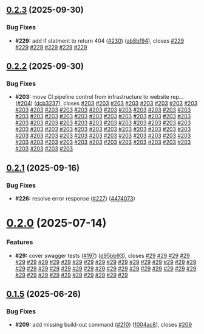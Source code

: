 ## [0.2.3](https://github.com/VilnaCRM-Org/website/compare/v0.2.2...v0.2.3) (2025-09-30)

### Bug Fixes

- **#229:** add if statment to return 404 ([#230](https://github.com/VilnaCRM-Org/website/issues/230)) ([ab8bf94](https://github.com/VilnaCRM-Org/website/commit/ab8bf94a91eeddb288ada3bafdbcf651269cf684)), closes [#229](https://github.com/VilnaCRM-Org/website/issues/229) [#229](https://github.com/VilnaCRM-Org/website/issues/229) [#229](https://github.com/VilnaCRM-Org/website/issues/229) [#229](https://github.com/VilnaCRM-Org/website/issues/229) [#229](https://github.com/VilnaCRM-Org/website/issues/229) [#229](https://github.com/VilnaCRM-Org/website/issues/229)

## [0.2.2](https://github.com/VilnaCRM-Org/website/compare/v0.2.1...v0.2.2) (2025-09-30)

### Bug Fixes

- **#203:** move CI pipeline control from infrastructure to website rep… ([#204](https://github.com/VilnaCRM-Org/website/issues/204)) ([dcb3237](https://github.com/VilnaCRM-Org/website/commit/dcb3237738e8a140fc20f6e2280779142f012a0b)), closes [#203](https://github.com/VilnaCRM-Org/website/issues/203) [#203](https://github.com/VilnaCRM-Org/website/issues/203) [#203](https://github.com/VilnaCRM-Org/website/issues/203) [#203](https://github.com/VilnaCRM-Org/website/issues/203) [#203](https://github.com/VilnaCRM-Org/website/issues/203) [#203](https://github.com/VilnaCRM-Org/website/issues/203) [#203](https://github.com/VilnaCRM-Org/website/issues/203) [#203](https://github.com/VilnaCRM-Org/website/issues/203) [#203](https://github.com/VilnaCRM-Org/website/issues/203) [#203](https://github.com/VilnaCRM-Org/website/issues/203) [#203](https://github.com/VilnaCRM-Org/website/issues/203) [#203](https://github.com/VilnaCRM-Org/website/issues/203) [#203](https://github.com/VilnaCRM-Org/website/issues/203) [#203](https://github.com/VilnaCRM-Org/website/issues/203) [#203](https://github.com/VilnaCRM-Org/website/issues/203) [#203](https://github.com/VilnaCRM-Org/website/issues/203) [#203](https://github.com/VilnaCRM-Org/website/issues/203) [#203](https://github.com/VilnaCRM-Org/website/issues/203) [#203](https://github.com/VilnaCRM-Org/website/issues/203) [#203](https://github.com/VilnaCRM-Org/website/issues/203) [#203](https://github.com/VilnaCRM-Org/website/issues/203) [#203](https://github.com/VilnaCRM-Org/website/issues/203) [#203](https://github.com/VilnaCRM-Org/website/issues/203) [#203](https://github.com/VilnaCRM-Org/website/issues/203) [#203](https://github.com/VilnaCRM-Org/website/issues/203) [#203](https://github.com/VilnaCRM-Org/website/issues/203) [#203](https://github.com/VilnaCRM-Org/website/issues/203) [#203](https://github.com/VilnaCRM-Org/website/issues/203) [#203](https://github.com/VilnaCRM-Org/website/issues/203) [#203](https://github.com/VilnaCRM-Org/website/issues/203) [#203](https://github.com/VilnaCRM-Org/website/issues/203) [#203](https://github.com/VilnaCRM-Org/website/issues/203) [#203](https://github.com/VilnaCRM-Org/website/issues/203) [#203](https://github.com/VilnaCRM-Org/website/issues/203) [#203](https://github.com/VilnaCRM-Org/website/issues/203) [#203](https://github.com/VilnaCRM-Org/website/issues/203) [#203](https://github.com/VilnaCRM-Org/website/issues/203) [#203](https://github.com/VilnaCRM-Org/website/issues/203) [#203](https://github.com/VilnaCRM-Org/website/issues/203) [#203](https://github.com/VilnaCRM-Org/website/issues/203) [#203](https://github.com/VilnaCRM-Org/website/issues/203) [#203](https://github.com/VilnaCRM-Org/website/issues/203) [#203](https://github.com/VilnaCRM-Org/website/issues/203) [#203](https://github.com/VilnaCRM-Org/website/issues/203) [#203](https://github.com/VilnaCRM-Org/website/issues/203) [#203](https://github.com/VilnaCRM-Org/website/issues/203) [#203](https://github.com/VilnaCRM-Org/website/issues/203) [#203](https://github.com/VilnaCRM-Org/website/issues/203) [#203](https://github.com/VilnaCRM-Org/website/issues/203) [#203](https://github.com/VilnaCRM-Org/website/issues/203) [#203](https://github.com/VilnaCRM-Org/website/issues/203) [#203](https://github.com/VilnaCRM-Org/website/issues/203) [#203](https://github.com/VilnaCRM-Org/website/issues/203) [#203](https://github.com/VilnaCRM-Org/website/issues/203) [#203](https://github.com/VilnaCRM-Org/website/issues/203) [#203](https://github.com/VilnaCRM-Org/website/issues/203) [#203](https://github.com/VilnaCRM-Org/website/issues/203) [#203](https://github.com/VilnaCRM-Org/website/issues/203) [#203](https://github.com/VilnaCRM-Org/website/issues/203) [#203](https://github.com/VilnaCRM-Org/website/issues/203) [#203](https://github.com/VilnaCRM-Org/website/issues/203) [#203](https://github.com/VilnaCRM-Org/website/issues/203) [#203](https://github.com/VilnaCRM-Org/website/issues/203) [#203](https://github.com/VilnaCRM-Org/website/issues/203) [#203](https://github.com/VilnaCRM-Org/website/issues/203) [#203](https://github.com/VilnaCRM-Org/website/issues/203) [#203](https://github.com/VilnaCRM-Org/website/issues/203) [#203](https://github.com/VilnaCRM-Org/website/issues/203) [#203](https://github.com/VilnaCRM-Org/website/issues/203) [#203](https://github.com/VilnaCRM-Org/website/issues/203) [#203](https://github.com/VilnaCRM-Org/website/issues/203) [#203](https://github.com/VilnaCRM-Org/website/issues/203) [#203](https://github.com/VilnaCRM-Org/website/issues/203) [#203](https://github.com/VilnaCRM-Org/website/issues/203) [#203](https://github.com/VilnaCRM-Org/website/issues/203) [#203](https://github.com/VilnaCRM-Org/website/issues/203) [#203](https://github.com/VilnaCRM-Org/website/issues/203) [#203](https://github.com/VilnaCRM-Org/website/issues/203) [#203](https://github.com/VilnaCRM-Org/website/issues/203) [#203](https://github.com/VilnaCRM-Org/website/issues/203) [#203](https://github.com/VilnaCRM-Org/website/issues/203) [#203](https://github.com/VilnaCRM-Org/website/issues/203) [#203](https://github.com/VilnaCRM-Org/website/issues/203) [#203](https://github.com/VilnaCRM-Org/website/issues/203)

## [0.2.1](https://github.com/VilnaCRM-Org/website/compare/v0.2.0...v0.2.1) (2025-09-16)

### Bug Fixes

- **#226:** resolve error response ([#227](https://github.com/VilnaCRM-Org/website/issues/227)) ([4474073](https://github.com/VilnaCRM-Org/website/commit/44740739491b0f638ffeda22f770ad570d5d8d9d))

# [0.2.0](https://github.com/VilnaCRM-Org/website/compare/v0.1.5...v0.2.0) (2025-07-14)

### Features

- **#29:** cover swagger tests ([#197](https://github.com/VilnaCRM-Org/website/issues/197)) ([d95bb93](https://github.com/VilnaCRM-Org/website/commit/d95bb93a2f253b6feaf109aadca5697152c58c48)), closes [#29](https://github.com/VilnaCRM-Org/website/issues/29) [#29](https://github.com/VilnaCRM-Org/website/issues/29) [#29](https://github.com/VilnaCRM-Org/website/issues/29) [#29](https://github.com/VilnaCRM-Org/website/issues/29) [#29](https://github.com/VilnaCRM-Org/website/issues/29) [#29](https://github.com/VilnaCRM-Org/website/issues/29) [#29](https://github.com/VilnaCRM-Org/website/issues/29) [#29](https://github.com/VilnaCRM-Org/website/issues/29) [#29](https://github.com/VilnaCRM-Org/website/issues/29) [#29](https://github.com/VilnaCRM-Org/website/issues/29) [#29](https://github.com/VilnaCRM-Org/website/issues/29) [#29](https://github.com/VilnaCRM-Org/website/issues/29) [#29](https://github.com/VilnaCRM-Org/website/issues/29) [#29](https://github.com/VilnaCRM-Org/website/issues/29) [#29](https://github.com/VilnaCRM-Org/website/issues/29) [#29](https://github.com/VilnaCRM-Org/website/issues/29) [#29](https://github.com/VilnaCRM-Org/website/issues/29) [#29](https://github.com/VilnaCRM-Org/website/issues/29) [#29](https://github.com/VilnaCRM-Org/website/issues/29) [#29](https://github.com/VilnaCRM-Org/website/issues/29) [#29](https://github.com/VilnaCRM-Org/website/issues/29) [#29](https://github.com/VilnaCRM-Org/website/issues/29) [#29](https://github.com/VilnaCRM-Org/website/issues/29) [#29](https://github.com/VilnaCRM-Org/website/issues/29) [#29](https://github.com/VilnaCRM-Org/website/issues/29) [#29](https://github.com/VilnaCRM-Org/website/issues/29) [#29](https://github.com/VilnaCRM-Org/website/issues/29) [#29](https://github.com/VilnaCRM-Org/website/issues/29) [#29](https://github.com/VilnaCRM-Org/website/issues/29) [#29](https://github.com/VilnaCRM-Org/website/issues/29) [#29](https://github.com/VilnaCRM-Org/website/issues/29) [#29](https://github.com/VilnaCRM-Org/website/issues/29) [#29](https://github.com/VilnaCRM-Org/website/issues/29) [#29](https://github.com/VilnaCRM-Org/website/issues/29) [#29](https://github.com/VilnaCRM-Org/website/issues/29) [#29](https://github.com/VilnaCRM-Org/website/issues/29) [#29](https://github.com/VilnaCRM-Org/website/issues/29) [#29](https://github.com/VilnaCRM-Org/website/issues/29) [#29](https://github.com/VilnaCRM-Org/website/issues/29) [#29](https://github.com/VilnaCRM-Org/website/issues/29) [#29](https://github.com/VilnaCRM-Org/website/issues/29) [#29](https://github.com/VilnaCRM-Org/website/issues/29) [#29](https://github.com/VilnaCRM-Org/website/issues/29) [#29](https://github.com/VilnaCRM-Org/website/issues/29) [#29](https://github.com/VilnaCRM-Org/website/issues/29) [#29](https://github.com/VilnaCRM-Org/website/issues/29)

## [0.1.5](https://github.com/VilnaCRM-Org/website/compare/v0.1.4...v0.1.5) (2025-06-26)

### Bug Fixes

- **#209:** add missing build-out command ([#210](https://github.com/VilnaCRM-Org/website/issues/210)) ([1004ac8](https://github.com/VilnaCRM-Org/website/commit/1004ac896fdc824912633860de164c79c48218dd)), closes [#209](https://github.com/VilnaCRM-Org/website/issues/209)
